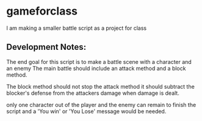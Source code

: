 # gameforclass
I am making a smaller battle script as a project for class

## Development Notes:

The end goal for this script is to make 
a battle scene with a character and an enemy
The main battle should include an attack
method and a block method.

The block method should not stop the attack method
it should subtract the blocker's defense from the 
attackers damage when damage is dealt.

only one character out of the player and the enemy
can remain to finish the script and a 'You win' or
'You Lose' message would be needed.